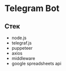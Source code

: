 # Telegram Bot

## Стек

- node.js
- telegraf.js
- puppeteer
- axios
- middleware
- google spreadsheets api